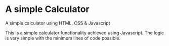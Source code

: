# A simple Calculator
 A simple calculator using HTML, CSS &amp; Javascript

 This is a simple calculator functionality achieved using Javascript. The logic is very simple with the minimum lines of code possible.
 


